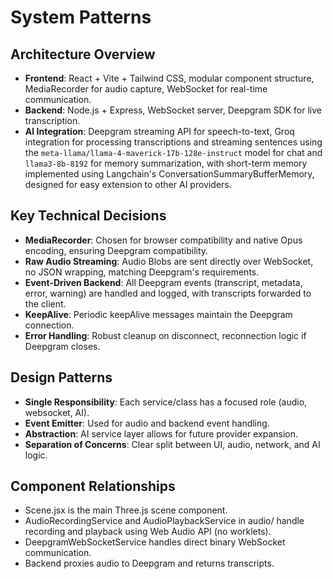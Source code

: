 # System Patterns

## Architecture Overview

- **Frontend**: React + Vite + Tailwind CSS, modular component structure, MediaRecorder for audio capture, WebSocket for real-time communication.
- **Backend**: Node.js + Express, WebSocket server, Deepgram SDK for live transcription.
- **AI Integration**: Deepgram streaming API for speech-to-text, Groq integration for processing transcriptions and streaming sentences using the `meta-llama/llama-4-maverick-17b-128e-instruct` model for chat and `llama3-8b-8192` for memory summarization, with short-term memory implemented using Langchain's ConversationSummaryBufferMemory, designed for easy extension to other AI providers.

## Key Technical Decisions

- **MediaRecorder**: Chosen for browser compatibility and native Opus encoding, ensuring Deepgram compatibility.
- **Raw Audio Streaming**: Audio Blobs are sent directly over WebSocket, no JSON wrapping, matching Deepgram's requirements.
- **Event-Driven Backend**: All Deepgram events (transcript, metadata, error, warning) are handled and logged, with transcripts forwarded to the client.
- **KeepAlive**: Periodic keepAlive messages maintain the Deepgram connection.
- **Error Handling**: Robust cleanup on disconnect, reconnection logic if Deepgram closes.

## Design Patterns

- **Single Responsibility**: Each service/class has a focused role (audio, websocket, AI).
- **Event Emitter**: Used for audio and backend event handling.
- **Abstraction**: AI service layer allows for future provider expansion.
- **Separation of Concerns**: Clear split between UI, audio, network, and AI logic.

## Component Relationships

- Scene.jsx is the main Three.js scene component.
- AudioRecordingService and AudioPlaybackService in audio/ handle recording and playback using Web Audio API (no worklets).
- DeepgramWebSocketService handles direct binary WebSocket communication.
- Backend proxies audio to Deepgram and returns transcripts.
